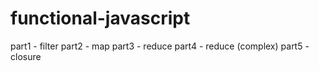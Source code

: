 # functional-javascript

part1 - filter
part2 - map
part3 - reduce
part4 - reduce (complex)
part5 - closure